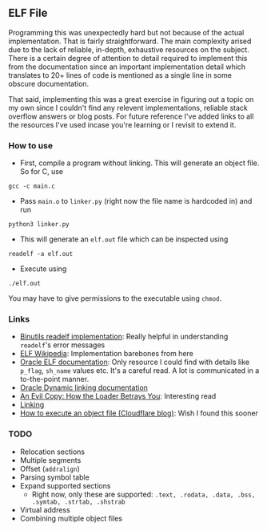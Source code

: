 ## ELF File

Programming this was unexpectedly hard but not because of the actual implementation. 
That is fairly straightforward. The main complexity arised due to the lack of reliable, in-depth, 
exhaustive resources on the subject. There is a certain degree of attention to detail required to 
implement this from the documentation since an important implementation detail which translates to 
20+ lines of code is mentioned as a single line in some obscure documentation.

That said, implementing this was a great exercise in figuring out a topic on my own since I couldn't 
find any relevent implementations, reliable stack overflow answers or blog posts. For future reference 
I've added links to all the resources I've used incase you're learning or I revisit to extend it.

### How to use
- First, compile a program without linking. This will generate an object file. So for C, use
```
gcc -c main.c
```
- Pass `main.o` to `linker.py` (right now the file name is hardcoded in) and run
```
python3 linker.py
```
- This will generate an `elf.out` file which can be inspected using
```
readelf -a elf.out
```
- Execute using
```
./elf.out
```

You may have to give permissions to the executable using `chmod`.

### Links
- [Binutils readelf implementation](https://github.com/bminor/binutils-gdb/blob/master/binutils/readelf.c): Really helpful in understanding `readelf`'s error messages
- [ELF Wikipedia](https://en.wikipedia.org/wiki/Executable_and_Linkable_Format): Implementation barebones from here
- [Oracle ELF documentation](https://docs.oracle.com/cd/E19683-01/816-1386/6m7qcoblh/index.html): Only resource I could find with details like `p_flag`, `sh_name` values etc. It's a careful read. A lot is communicated in a to-the-point manner.
- [Oracle Dynamic linking documentation](https://docs.oracle.com/cd/E19683-01/816-1386/6m7qcoblk/index.html)
- [An Evil Copy: How the Loader Betrays You](https://www.microsoft.com/en-us/research/wp-content/uploads/2016/12/corev-ndss17.pdf): Interesting read
- [Linking](http://pld.cs.luc.edu/courses/264/spr19/notes/linking.html)
- [How to execute an object file (Cloudflare blog)](https://blog.cloudflare.com/how-to-execute-an-object-file-part-1/): Wish I found this sooner

### TODO
- Relocation sections
- Multiple segments
- Offset (`addralign`)
- Parsing symbol table
- Expand supported sections
    - Right now, only these are supported: `.text, .rodata, .data, .bss, .symtab, .strtab, .shstrab`
- Virtual address
- Combining multiple object files
